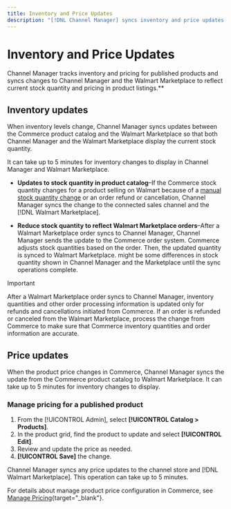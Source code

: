 ```yaml
---
title: Inventory and Price Updates
description: "[!DNL Channel Manager] syncs inventory and price updates between the Commerce store and [!DNL Walmart Marketplace] so you can manage your sales channel operations from your Commerce Admin"
---
```


# Inventory and Price Updates

Channel Manager tracks inventory and pricing for published products and syncs changes to Channel Manager and the Walmart Marketplace to reflect current stock quantity and pricing in product listings.**

## Inventory updates

When inventory levels change, Channel Manager syncs updates between the Commerce product catalog and the Walmart Marketplace so that both Channel Manager and the Walmart Marketplace display the current stock quantity. 

It can take up to 5 minutes for inventory changes to display in Channel Manager and Walmart Marketplace.

* **Updates to stock quantity in product catalog**–If the Commerce stock quantity changes for a product selling on Walmart because of a [manual stock quantity change](https://docs.magento.com/user-guide/catalog/inventory-product-quantity.html) or an order refund or cancellation, Channel Manager syncs the change to the connected sales channel and the [!DNL Walmart Marketplace].

* **Reduce stock quantity to reflect Walmart Marketplace orders**–After a Walmart Marketplace order syncs to Channel Manager, Channel Manager sends the update to the Commerce order system. Commerce adjusts stock quantities based on the order. Then, the updated quantity is synced to Walmart Marketplace. might be some differences in stock quantity shown in Channel Manager and the Marketplace until the sync operations complete. 
    
>[!IMPORTANT]
>
> After a Walmart Marketplace order syncs to Channel Manager, inventory quantities and other order processing information is updated only for refunds and cancellations initiated from Commerce. If an order is refunded or canceled from the Walmart Marketplace, process the change from Commerce to make sure that Commerce inventory quantities and order information are accurate.

## Price updates

When the product price changes in Commerce, Channel Manager syncs the update from the Commerce product catalog to Walmart Marketplace. It can take up to 5 minutes for inventory changes to display.

### Manage pricing for a published product

1. From the [!UICONTROL Admin], select **[!UICONTROL Catalog > Products]**.
1. In the product grid, find the product to update and select **[!UICONTROL Edit]**.
1. Review and update the price as needed.
1. **[!UICONTROL Save]** the change.

Channel Manager syncs any price updates to the channel store and [!DNL Walmart Marketplace]. This operation can take up to 5 minutes.

For details about manage product price configuration in Commerce, see [Manage Pricing](https://docs.magento.com/user-guide/catalog/pricing.html){target="_blank"}.
